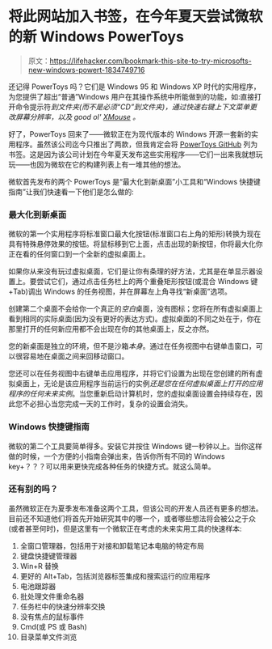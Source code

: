 # 将此网站加入书签，在今年夏天尝试微软的新 Windows PowerToys

> 原文：<https://lifehacker.com/bookmark-this-site-to-try-microsofts-new-windows-powert-1834749716>

还记得 PowerToys 吗？它们是 Windows 95 和 Windows XP 时代的实用程序，为您提供了超出“普通”Windows 用户在其操作系统中所能做到的功能，如:直接打开命令提示符*到文件夹(而不是必须“CD”到文件夹)，通过快速右键上下文菜单更改屏幕分辨率，以及 good ol' [XMouse](https://socket3.wordpress.com/2016/10/22/using-windows-95-powertoys/) 。*



好了，PowerToys 回来了——微软正在为现代版本的 Windows 开源一套新的实用程序。虽然该公司迄今只推出了两款，但我肯定会将 [PowerToys GitHub](https://github.com/Microsoft/PowerToys) 列为书签。这是因为该公司计划在今年夏天发布这些实用程序——它们一出来我就想玩玩——也因为微软在它的构建列表上有一堆其他的想法。

微软首先发布的两个 PowerToys 是“最大化到新桌面”小工具和“Windows 快捷键指南”让我们快速看一下他们是怎么做的:

### 最大化到新桌面

微软的第一个实用程序将标准窗口最大化按钮(标准窗口右上角的矩形)转换为现在具有特殊悬停效果的按钮。将鼠标移到它上面，点击出现的新按钮，你将最大化你正在看的任何窗口到一个全新的虚拟桌面上。

如果你从来没有玩过虚拟桌面，它们是让你有条理的好方法，尤其是在单显示器设置上。要尝试它们，通过点击任务栏上的两个重叠矩形按钮(或混合 Windows 键+Tab)调出 Windows 的任务视图，并在屏幕左上角寻找“新桌面”选项。

创建第二个桌面不会给你一个真正的*空白*桌面，没有图标；您将在所有虚拟桌面上看到相同的实际桌面(因为没有更好的表达方式)。虚拟桌面的不同之处在于，你在那里打开的任何新应用都不会出现在你的其他桌面上，反之亦然。

您的新桌面是独立的环境，但不是沙箱*本身*。通过在任务视图中右键单击窗口，可以很容易地在桌面之间来回移动窗口。

您还可以在任务视图中右键单击应用程序，并将它们设置为出现在您创建的所有虚拟桌面上，无论是该应用程序当前运行的实例*还是您在任何虚拟桌面上打开的应用程序的任何未来实例*。当您重新启动计算机时，您的虚拟桌面设置会持续存在，因此您不必担心当您完成一天的工作时，复杂的设置会消失。

### Windows 快捷键指南

微软的第二个工具要简单得多。安装它并按住 Windows 键一秒钟以上。当你这样做的时候，一个方便的小指南会弹出来，告诉你所有不同的 Windows key+？？？可以用来更快完成各种任务的快捷方式。就这么简单。

### 还有别的吗？

虽然微软正在为夏季发布准备这两个工具，但该公司的开发人员还有更多的想法。目前还不知道他们将首先开始研究其中的哪一个，或者哪些想法将会被公之于众(或者甚至何时)，但是这里有一个微软正在考虑的未来实用工具的快速样本:

1.  全窗口管理器，包括用于对接和卸载笔记本电脑的特定布局
2.  键盘快捷键管理器
3.  Win+R 替换
4.  更好的 Alt+Tab，包括浏览器标签集成和搜索运行的应用程序
5.  电池跟踪器
6.  批处理文件重命名器
7.  任务栏中的快速分辨率交换
8.  没有焦点的鼠标事件
9.  Cmd(或 PS 或 Bash)
10.  目录菜单文件浏览